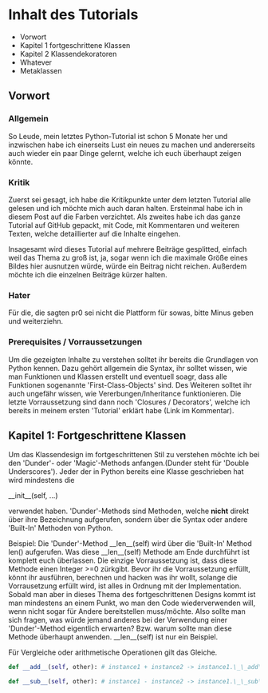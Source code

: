 # Inhalt des Tutorials

- Vorwort
- Kapitel 1 fortgeschrittene Klassen
- Kapitel 2 Klassendekoratoren
- Whatever
- Metaklassen

## Vorwort

### Allgemein

So Leude, mein letztes Python-Tutorial ist schon 5 Monate her und inzwischen habe
ich einerseits Lust ein neues zu machen und andererseits auch wieder ein paar
Dinge gelernt, welche ich euch überhaupt zeigen könnte.

### Kritik

Zuerst sei gesagt, ich habe die Kritikpunkte unter dem letzten Tutorial alle
gelesen und ich möchte mich auch daran halten. Ersteinmal habe ich in diesem Post
auf die Farben verzichtet. Als zweites habe ich das ganze Tutorial auf GitHub
gepackt, mit Code, mit Kommentaren und weiteren Texten, welche detaillierter
auf die Inhalte eingehen.

Insagesamt wird dieses Tutorial auf mehrere Beiträge gesplitted, einfach weil
das Thema zu groß ist, ja, sogar wenn ich die maximale Größe eines Bildes hier
ausnutzen würde, würde ein Beitrag nicht reichen. Außerdem möchte ich die
einzelnen Beiträge kürzer halten.

### Hater

Für die, die sagten pr0 sei nicht die Plattform für sowas, bitte Minus geben und
weiterziehn.

### Prerequisites / Vorraussetzungen

Um die gezeigten Inhalte zu verstehen solltet ihr bereits die Grundlagen von
Python kennen. Dazu gehört allgemein die Syntax, ihr solltet wissen, wie man
Funktionen und Klassen erstellt und eventuell soagr, dass alle Funktionen
sogenannte 'First-Class-Objects' sind. Des Weiteren solltet ihr auch ungefähr
wissen, wie Vererbungen/Inheritance funktionieren. Die letzte Vorraussetzung
sind dann noch 'Closures / Decorators', welche ich bereits in meinem ersten
'Tutorial' erklärt habe (Link im Kommentar).

## Kapitel 1: Fortgeschrittene Klassen

Um das Klassendesign im fortgeschrittenen Stil zu verstehen möchte ich bei den
'Dunder'- oder 'Magic'-Methods anfangen.(Dunder steht für 'Double Underscores').
Jeder der in Python bereits eine Klasse geschrieben hat wird mindestens die

\_\_init\_\_(self, ...)

verwendet haben. 'Dunder'-Methods sind Methoden, welche **nicht** direkt über ihre
Bezeichnung aufgerufen, sondern über die Syntax oder andere 'Built-In' Methoden
von Python.

Beispiel: Die 'Dunder'-Method \_\_len\_\_(self) wird über die 'Built-In' Method
len() aufgerufen. Was diese \_\_len\_\_(self) Methode am Ende durchführt ist
komplett euch überlassen. Die einzige Vorraussetzung ist, dass diese Methode
einen Integer >=0 zürkgibt. Bevor ihr die Vorraussetzung erfüllt, könnt ihr
ausführen, berechnen und hacken was ihr wollt, solange die Vorrausetzung erfüllt
wird, ist alles in Ordnung mit der Implementation. Sobald man aber in dieses
Thema des fortgeschrittenen Designs kommt ist man mindestens an einem Punkt, wo
man den Code wiederverwenden will, wenn nicht sogar für Andere bereitstellen
muss/möchte. Also sollte man sich fragen, was würde jemand anderes bei der
Verwendung einer 'Dunder'-Method eigentlich erwarten? Bzw. warum sollte man
diese Methode überhaupt anwenden. \_\_len\_\_(self) ist nur ein Beispiel.

Für Vergleiche oder arithmetische Operationen gilt das Gleiche.

```py
def __add__(self, other): # instance1 + instance2 -> instance1.\_\_add\_\_(instance2)

def __sub__(self, other): # instance1 - instance2 -> instance1.\_\_sub\_\_(instance2)
```
